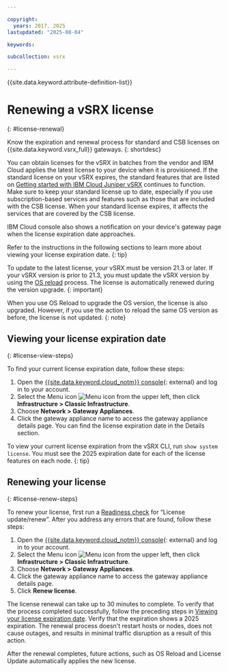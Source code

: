 ```yaml
---

copyright:
  years: 2017, 2025
lastupdated: "2025-08-04"

keywords:

subcollection: vsrx

---
```


{{site.data.keyword.attribute-definition-list}}

# Renewing a vSRX license
{: #license-renewal}

Know the expiration and renewal process for standard and CSB licenses on {{site.data.keyword.vsrx_full}} gateways.
{: shortdesc}

You can obtain licenses for the vSRX in batches from the vendor and IBM Cloud applies the latest license to your device when it is provisioned. If the standard license on your vSRX expires, the standard features that are listed on [Getting started with IBM Cloud Juniper vSRX](/docs/vsrx?topic=vsrx-getting-started-vsrx) continues to function. Make sure to keep your standard license up to date, especially if you use subscription-based services and features such as those that are included with the CSB license. When your standard license expires, it affects the services that are covered by the CSB license.

IBM Cloud console also shows a notification on your device's gateway page when the license expiration date approaches.

Refer to the instructions in the following sections to learn more about viewing your license expiration date.
{: tip}

To update to the latest license, your vSRX must be version 21.3 or later. If your vSRX version is prior to 21.3, you must update the vSRX version by using the [OS reload](/docs/vsrx?topic=vsrx-reloading-the-os) process. The license is automatically renewed during the version upgrade.
{: important}

When you use OS Reload to upgrade the OS version, the license is also upgraded. However, if you use the action to reload the same OS version as before, the license is not updated.
{: note}

## Viewing your license expiration date
{: #license-view-steps}

To find your current license expiration date, follow these steps:

1. Open the [{{site.data.keyword.cloud_notm}} console](https://{DomainName}/infrastructure){: external} and log in to your account.
2. Select the Menu icon ![Menu icon](../../icons/icon_hamburger.svg) from the upper left, then click **Infrastructure > Classic Infrastructure**.
3. Choose **Network > Gateway Appliances**.
4. Click the gateway appliance name to access the gateway appliance details page. You can find the license expiration date in the Details section.

To view your current license expiration from the vSRX CLI, run `show system license`. You must see the 2025 expiration date for each of the license features on each node.
{: tip}

## Renewing your license
{: #license-renew-steps}

To renew your license, first run a [Readiness check](/docs/vsrx?topic=vsrx-vsrx-readiness) for “License update/renew”. After you address any errors that are found, follow these steps:

1. Open the [{{site.data.keyword.cloud_notm}} console](https://{DomainName}/infrastructure){: external} and log in to your account.
1. Select the Menu icon ![Menu icon](../../icons/icon_hamburger.svg) from the upper left, then click **Infrastructure > Classic Infrastructure**.
1. Choose **Network > Gateway Appliances**.
1. Click the gateway appliance name to access the gateway appliance details page.
1. Click **Renew license**.

The license renewal can take up to 30 minutes to complete. To verify that the process completed successfully, follow the preceding steps in [Viewing your license expiration date](#license-view-steps). Verify that the expiration shows a 2025 expiration. The renewal process doesn't restart hosts or nodes, does not cause outages, and results in minimal traffic disruption as a result of this action.

After the renewal completes, future actions, such as OS Reload and License Update automatically applies the new license.
